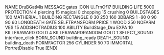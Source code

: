 NAME DruBGatMis
MESSAGE gates
ICON U_FrnOf17
BUILDING
LIFE 5000
PROTECTION 4 piercing 15 magical 0 chopping 15 crushing 0
BUILDSTAGES 100
MATHERIAL 1 BUILDING
RECTANGLE 0 30 250 160
3DBARS 1 -90 0 90 90 60 
LONGDEATH
GATE
SELFTRANSFORM
PRICE 1 WOOD 250
NOFARM
VES 15
ADDSHOTRADIUS 100
ABILITY BuildStage_Dru
EXPA 10
KILLERAWARD             GOLD 4
KILLERAWARDRANDOM       GOLD 1
SELECT_SOUND interface_click
BORN_SOUND building_ready
DEATH_SOUND building_death
FORMFACTOR 256
CYLINDER 50 70
IMMORTAL
PortretDisable True
[END]


